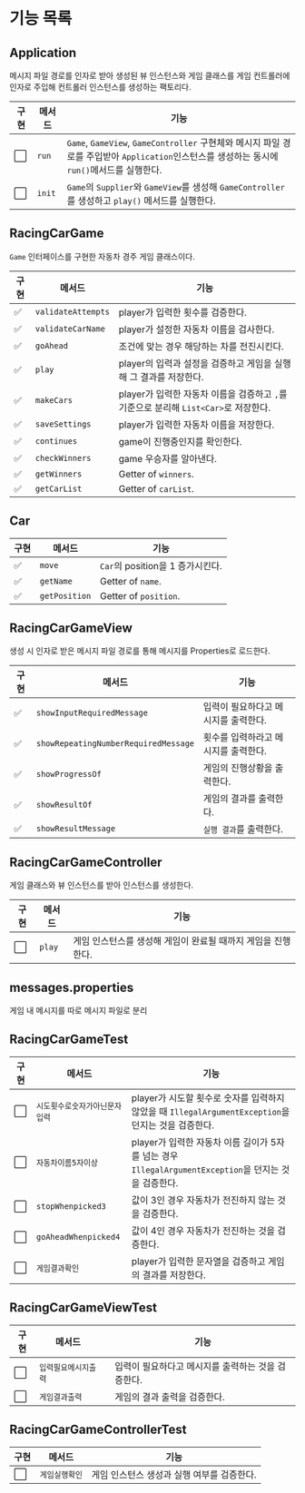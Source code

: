 # 기능 목록

## Application

메시지 파일 경로를 인자로 받아 생성된 뷰 인스턴스와 게임 클래스를 게임 컨트롤러에 인자로 주입해 컨트롤러 인스턴스를 생성하는 팩토리다.

| 구현                   | 메서드    | 기능                                                                                                      |
|----------------------|--------|---------------------------------------------------------------------------------------------------------|
| :white_large_square: | `run`  | `Game`, `GameView`, `GameController` 구현체와 메시지 파일 경로를 주입받아 `Application`인스턴스를 생성하는 동시에 `run()`메서드를 실행한다. |
| :white_large_square: | `init` | `Game`의 `Supplier`와 `GameView`를 생성해 `GameController`를 생성하고 `play()` 메서드를 실행한다.                          |

## RacingCarGame

`Game` 인터페이스를 구현한 자동차 경주 게임 클래스이다.

| 구현                 | 메서드                | 기능                                                        |
|--------------------|--------------------|-----------------------------------------------------------|
| :white_check_mark: | `validateAttempts` | player가 입력한 횟수를 검증한다.                                     |
| :white_check_mark: | `validateCarName`  | player가 설정한 자동차 이름을 검사한다.                                 |
| :white_check_mark: | `goAhead`          | 조건에 맞는 경우 해당하는 차를 전진시킨다.                                  |
| :white_check_mark: | `play`             | player의 입력과 설정을 검증하고 게임을 실행해 그 결과를 저장한다.                  |
| :white_check_mark: | `makeCars`         | player가 입력한 자동차 이름을 검증하고 `,`를 기준으로 분리해 `List<Car>`로 저장한다. |
| :white_check_mark: | `saveSettings`     | player가 입력한 자동차 이름을 저장한다.                                 |
| :white_check_mark: | `continues`        | game이 진행중인지를 확인한다.                                        |
| :white_check_mark: | `checkWinners`     | game 우승자를 알아낸다.                                           |
| :white_check_mark: | `getWinners`       | Getter of `winners`.                                      |
| :white_check_mark: | `getCarList`       | Getter of `carList`.                                      |

## Car

| 구현                 | 메서드           | 기능                        |
|--------------------|---------------|---------------------------|
| :white_check_mark: | `move`        | `Car`의 position을 1 증가시킨다. |
| :white_check_mark: | `getName`     | Getter of `name`.         |
| :white_check_mark: | `getPosition` | Getter of `position`.     |

## RacingCarGameView

생성 시 인자로 받은 메시지 파일 경로를 통해 메시지를 Properties로 로드한다.

| 구현                 | 메서드                                  | 기능                   |
|--------------------|--------------------------------------|----------------------|
| :white_check_mark: | `showInputRequiredMessage`           | 입력이 필요하다고 메시지를 출력한다. |
| :white_check_mark: | `showRepeatingNumberRequiredMessage` | 횟수를 입력하라고 메시지를 출력한다. |
| :white_check_mark: | `showProgressOf`                     | 게임의 진행상황을 출력한다.      |
| :white_check_mark: | `showResultOf`                       | 게임의 결과를 출력한다.        |
| :white_check_mark: | `showResultMessage`                  | `실행 결과`를 출력한다.       |

## RacingCarGameController

게임 클래스와 뷰 인스턴스를 받아 인스턴스를 생성한다.

| 구현                   | 메서드    | 기능                                 |
|----------------------|--------|------------------------------------|
| :white_large_square: | `play` | 게임 인스턴스를 생성해 게임이 완료될 때까지 게임을 진행한다. |

## messages.properties

게임 내 메시지를 따로 메시지 파일로 분리

## RacingCarGameTest

| 구현                   | 메서드                  | 기능                                                                        |
|----------------------|----------------------|---------------------------------------------------------------------------|
| :white_large_square: | `시도횟수로숫자가아닌문자입력`     | player가 시도할 횟수로 숫자를 입력하지 않았을 때 `IllegalArgumentException`을 던지는 것을 검증한다.   |
| :white_large_square: | `자동차이름5자이상`          | player가 입력한 자동차 이름 길이가 5자를 넘는 경우 `IllegalArgumentException`을 던지는 것을 검증한다. |
| :white_large_square: | `stopWhenpicked3`    | 값이 3인 경우 자동차가 전진하지 않는 것을 검증한다.                                            |
| :white_large_square: | `goAheadWhenpicked4` | 값이 4인 경우 자동차가 전진하는 것을 검증한다.                                               |
| :white_large_square: | `게임결과확인`             | player가 입력한 문자열을 검증하고 게임의 결과를 저장한다.                                       |

## RacingCarGameViewTest

| 구현                   | 메서드         |     | 기능                           |
|----------------------|-------------|:----|------------------------------|
| :white_large_square: | `입력필요메시지출력` |     | 입력이 필요하다고 메시지를 출력하는 것을 검증한다. |
| :white_large_square: | `게임결과출력`    |     | 게임의 결과 출력을 검증한다.             |

## RacingCarGameControllerTest

| 구현                   | 메서드      | 기능                       |
|----------------------|----------|--------------------------|
| :white_large_square: | `게임실행확인` | 게임 인스턴스 생성과 실행 여부를 검증한다. |
